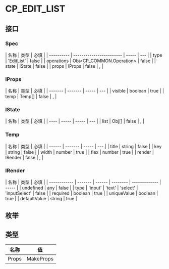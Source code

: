 # CP_EDIT_LIST

## 接口

### Spec

| 名称       | 类型                     | 必填  |
| ---------- | ------------------------ | ----- | --- |
| type       | 'EditList'               | false |
| operations | Obj<CP_COMMON.Operation> | false |
| state      | IState                   | false |
| props      | IProps                   | false | ,   |

### IProps

| 名称    | 类型    | 必填  |
| ------- | ------- | ----- | --- |
| visible | boolean | true  |
| temp    | Temp[]  | false | ,   |

### IState

| 名称 | 类型  | 必填  |
| ---- | ----- | ----- | --- |
| list | Obj[] | false | ,   |

### Temp

| 名称   | 类型    | 必填  |
| ------ | ------- | ----- | --- |
| title  | string  | false |
| key    | string  | false |
| width  | number  | true  |
| flex   | number  | true  |
| render | IRender | false | ,   |

### IRender

| 名称         | 类型    | 必填   |
| ------------ | ------- | ------ | -------- | ------------- | ----- |
| undefined    | any     | false  |
| type         | 'input' | 'text' | 'select' | 'inputSelect' | false |
| required     | boolean | true   |
| uniqueValue  | boolean | true   |
| defaultValue | string  | true   |

## 枚举

## 类型

| 名称  | 值              |
| ----- | --------------- |
| Props | MakeProps<Spec> |
